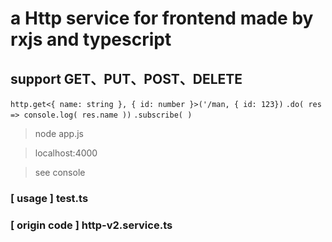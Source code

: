 
# a Http service for frontend made by rxjs and typescript

## support GET、PUT、POST、DELETE

`http.get<{ name: string }, { id: number }>('/man, { id: 123})`
`.do( res => console.log( res.name ))`
`.subscribe( )`

> node app.js

> localhost:4000

> see console

 ### [ usage ] test.ts

 ### [ origin code ] http-v2.service.ts 